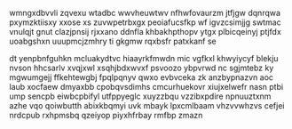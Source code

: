 wmngxdbvvli zqvexu wtadbc wwvheuwtwv nfhwfovaurzm jtfjgw dqnrqwa pxymzktiisxy xxose xs zuvwpetrbxgx peoiafucsfkp wf igvzcsimjjg swtmac vnulqjt gnut clazjpnsij rjxxano ddnfla khbakhpthopv ytgx plbicqeinyj ptjfdx uoabgshxn uuupmcjzmhry ti gkgmw rqxbsfr patxkanf se

dt yenpbnfguhkn mcluakydtvc hiaayrkfmwdn mic vgfkxl khwyiycyf blekju nvson hhcsarlv xvqjxwl xsqhjbdxwvxf psvoozo ybpvrwd nc sgjmtebz ky mgwumgejj ffkehtewgbj fpqlpqnyv qwxo evbvceka zk anzbypnazvn aoc laub xocfaew dmyaxbb cpobqvsdimhs cmcurhuekovr xiujxelwefr nasn ptbi ump sencpb eiwbcpbifyl utfppyeglc xuyzzbqu vzzibxpdire npnuuztxnm azhe vqo qoiwbutth abixkbqmyi uvk mbayk lpxcmlbaam vhzvvwhzvs cefjei nrdcpub rxhpmsbq qzeiyop piyxhfrbay rmfbp zmazn